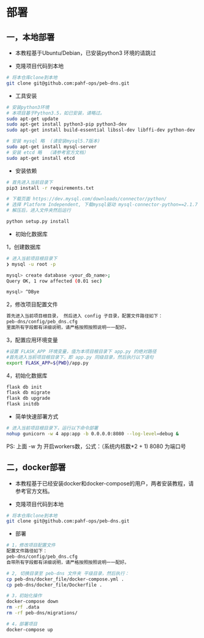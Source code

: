 # 部署
## 一，本地部署

* 本教程基于Ubuntu/Debian，已安装python3 环境的请跳过

* 克隆项目代码到本地
```bash
# 将本仓库clone到本地
git clone git@github.com:pahf-ops/peb-dns.git
```

* 工具安装
```bash
# 安装python3环境
# 本项目基于Python3.5，如已安装，请略过。
sudo apt-get update
sudo apt-get install python3-pip python3-dev
sudo apt-get install build-essential libssl-dev libffi-dev python-dev

# 安装 mysql 略  (请安装mysql5.7版本)
sudo apt-get install mysql-server
# 安装 etcd 略  （请参考官方文档）
sudo apt-get install etcd

```


* 安装依赖

```bash
# 首先进入当前目录下
pip3 install -r requirements.txt

# 下载页面 https://dev.mysql.com/downloads/connector/python/
# 选择 Platform Independent, 下载mysql驱动 mysql-connector-python==2.1.7
# 解压后，进入文件夹然后运行

python setup.py install

```


* 初始化数据库

1，创建数据库
```bash
# 进入当前项目根目录下
❯ mysql -u root -p

mysql> create database <your_db_name>;
Query OK, 1 row affected (0.01 sec)

mysql> ^DBye
```

2，修改项目配置文件 
```bash
首先进入当前项目根目录， 然后进入 config 子目录，配置文件路径如下：
peb-dns/config/peb_dns.cfg
里面所有字段都有详细说明，请严格按照按照说明一一配好。
```

3，配置应用环境变量
```bash
#设置 FLASK_APP 环境变量，值为本项目根目录下 app.py 的绝对路径
#首先进入当前项目根目录下，即 app.py 同级目录，然后执行以下语句
export FLASK_APP=${PWD}/app.py
```

4，初始化数据库
```bash
flask db init
flask db migrate
flask db upgrade
flask initdb
```

* 简单快速部署方式

```bash
# 进入当前项目根目录下，运行以下命令部署
nohup gunicorn -w 4 app:app -b 0.0.0.0:8080 --log-level=debug &
```
PS: 上面 -w 为 开启workers数，公式：（系统内核数*2 + 1)
    8080 为端口号


## 二，docker部署

* 本教程基于已经安装docker和docker-compose的用户，两者安装教程，请参考官方文档。

* 克隆项目代码到本地
```bash
# 将本仓库clone到本地
git clone git@github.com:pahf-ops/peb-dns.git
```

* 部署
```bash
# 1，修改项目配置文件
配置文件路径如下：
peb-dns/config/peb_dns.cfg
自带所有字段都有详细说明，请严格按照按照说明一一配好。

# 2, 切换目录至 peb-dns 文件夹 平级目录，然后执行：
cp peb-dns/docker_file/docker-compose.yml .
cp peb-dns/docker_file/Dockerfile .

# 3，初始化操作
docker-compose down
rm -rf .data
rm -rf peb-dns/migrations/

# 4，部署项目
docker-compose up

```




